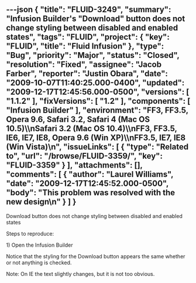 ---json
{
  "title": "FLUID-3249",
  "summary": "Infusion Builder's \"Download\" button does not change styling between disabled and enabled states",
  "tags": "FLUID",
  "project": {
    "key": "FLUID",
    "title": "Fluid Infusion"
  },
  "type": "Bug",
  "priority": "Major",
  "status": "Closed",
  "resolution": "Fixed",
  "assignee": "Jacob Farber",
  "reporter": "Justin Obara",
  "date": "2009-10-07T11:40:25.000-0400",
  "updated": "2009-12-17T12:45:56.000-0500",
  "versions": [
    "1.1.2"
  ],
  "fixVersions": [
    "1.2"
  ],
  "components": [
    "Infusion Builder"
  ],
  "environment": "FF3, FF3.5, Opera 9.6, Safari 3.2, Safari 4 (Mac OS 10.5)\\\nSafari 3.2 (Mac OS 10.4)\\\nFF3, FF3.5, IE6, IE7, IE8, Opera 9.6 (Win XP)\\\nFF3.5, IE7, IE8 (Win Vista)\n",
  "issueLinks": [
    {
      "type": "Related to",
      "url": "/browse/FLUID-3359/",
      "key": "FLUID-3359"
    }
  ],
  "attachments": [],
  "comments": [
    {
      "author": "Laurel Williams",
      "date": "2009-12-17T12:45:52.000-0500",
      "body": "This problem was resolved with the new design\n"
    }
  ]
}
---
Download button does not change styling between disabled and enabled states

Steps to reproduce:

1\) Open the Infusion Builder

Notice that the styling for the Download button appears the same whether or not anything is checked.

Note: On IE the text slightly changes, but it is not too obvious.

        